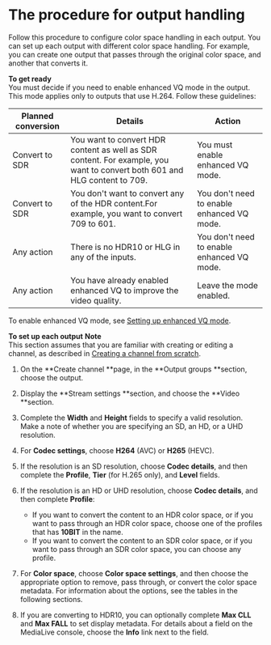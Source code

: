 # The procedure for output handling<a name="colorspace-output-procedure"></a>

Follow this procedure to configure color space handling in each output\. You can set up each output with different color space handling\. For example, you can create one output that passes through the original color space, and another that converts it\.

**To get ready**  
You must decide if you need to enable enhanced VQ mode in the output\. This mode applies only to outputs that use H\.264\. Follow these guidelines:


| Planned conversion | Details | Action | 
| --- | --- | --- | 
|  Convert to SDR  |  You want to convert HDR content as well as SDR content\. For example, you want to convert both 601 and HLG content to 709\.  |  You must enable enhanced VQ mode\.  | 
| Convert to SDR | You don't want to convert any of the HDR content\.For example, you want to convert 709 to 601\. | You don't need to enable enhanced VQ mode\. | 
| Any action | There is no HDR10 or HLG in any of the inputs\. | You don't need to enable enhanced VQ mode\. | 
| Any action | You have already enabled enhanced VQ to improve the video quality\. | Leave the mode enabled\. | 

To enable enhanced VQ mode, see [Setting up enhanced VQ mode](video-enhancedvq.md)\.

**To set up each output**
**Note**  
This section assumes that you are familiar with creating or editing a channel, as described in [Creating a channel from scratch](creating-channel-scratch.md)\. 

1. On the **Create channel **page, in the **Output groups **section, choose the output\.

1. Display the **Stream settings **section, and choose the **Video **section\.

1. Complete the **Width** and **Height** fields to specify a valid resolution\. Make a note of whether you are specifying an SD, an HD, or a UHD resolution\.

1. For **Codec settings**, choose **H264** \(AVC\) or **H265** \(HEVC\)\. 

1. If the resolution is an SD resolution, choose **Codec details**, and then complete the **Profile**, **Tier** \(for H\.265 only\), and **Level** fields\. 

1. If the resolution is an HD or UHD resolution, choose **Codec details**, and then complete **Profile**:
   + If you want to convert the content to an HDR color space, or if you want to pass through an HDR color space, choose one of the profiles that has **10BIT** in the name\.
   + If you want to convert the content to an SDR color space, or if you want to pass through an SDR color space, you can choose any profile\.

1. For **Color space**, choose **Color space settings**, and then choose the appropriate option to remove, pass through, or convert the color space metadata\. For information about the options, see the tables in the following sections\.

1. If you are converting to HDR10, you can optionally complete **Max CLL** and **Max FALL** to set display metadata\. For details about a field on the MediaLive console, choose the **Info** link next to the field\.